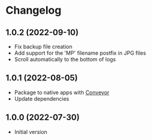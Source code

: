 # Changelog

## 1.0.2 (2022-09-10)

- Fix backup file creation
- Add support for the 'MP' filename postfix in JPG files
- Scroll automatically to the bottom of logs

## 1.0.1 (2022-08-05)

- Package to native apps with [Conveyor](https://www.hydraulic.software)
- Update dependencies

## 1.0.0 (2022-07-30)

- Initial version
